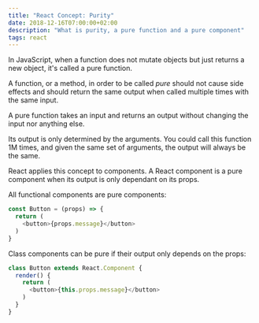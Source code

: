 ```yaml
---
title: "React Concept: Purity"
date: 2018-12-16T07:00:00+02:00
description: "What is purity, a pure function and a pure component"
tags: react
---
```


In JavaScript, when a function does not mutate objects but just returns a new object, it's called a pure function.

A function, or a method, in order to be called _pure_ should not cause side effects and should return the same output when called multiple times with the same input.

A pure function takes an input and returns an output without changing the input nor anything else.

Its output is only determined by the arguments. You could call this function 1M times, and given the same set of arguments, the output will always be the same.

React applies this concept to components. A React component is a pure component when its output is only dependant on its props.

All functional components are pure components:

```js
const Button = (props) => {
  return (
    <button>{props.message}</button>
  )
}
```

Class components can be pure if their output only depends on the props:

```js
class Button extends React.Component {
  render() {
    return (
      <button>{this.props.message}</button>
    )
  }
}
```
